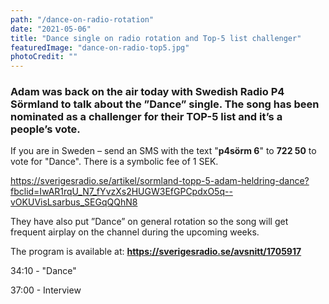 ```yaml
---
path: "/dance-on-radio-rotation"
date: "2021-05-06"
title: "Dance single on radio rotation and Top-5 list challenger"
featuredImage: "dance-on-radio-top5.jpg"
photoCredit: ""
---
```


### Adam was back on the air today with Swedish Radio P4 Sörmland to talk about the ”Dance” single. The song has been nominated as a challenger for their TOP-5 list and it’s a people’s vote. 

If you are in Sweden – send an SMS with the text "**p4sörm 6**" to **722 50** to vote for "Dance". There is a symbolic fee of 1 SEK.

https://sverigesradio.se/artikel/sormland-topp-5-adam-heldring-dance?fbclid=IwAR1rqU_N7_fYvzXs2HUGW3EfGPCpdxO5q--vOKUVisLsarbus_SEGqQQhN8


They have also put ”Dance” on general rotation so the song will get frequent airplay on the channel during the upcoming weeks.

The program is available at: **https://sverigesradio.se/avsnitt/1705917**

34:10 - "Dance"

37:00 - Interview